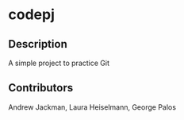 # codepj

## Description

A simple project to practice Git

## Contributors

Andrew Jackman, Laura Heiselmann, George Palos